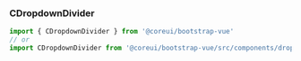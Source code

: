 ### CDropdownDivider

```jsx
import { CDropdownDivider } from '@coreui/bootstrap-vue'
// or
import CDropdownDivider from '@coreui/bootstrap-vue/src/components/dropdown/CDropdownDivider'
```
